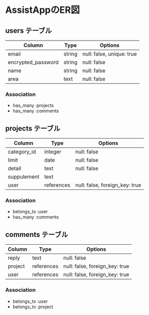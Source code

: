 # AssistAppのER図

## users テーブル

| Column             | Type   | Options                   |
| ------------------ | ------ | ------------------------- |
| email              | string | null: false, unique: true |
| encrypted_password | string | null: false               |
| name               | string | null: false               |
| area               | text   | null: false               |


### Association

- has_many :projects
- has_many :comments

## projects テーブル

| Column       | Type       | Options                        |
| ------------ | ---------- | ------------------------------ |
| category_id  | integer    | null: false                    |
| limit        | date       | null: false                    |
| detail       | text       | null: false                    |
| suppulement  | text       |                                |
| user         | references | null: false, foreign_key: true |
 

### Association

- belongs_to :user
- has_many :comments

## comments テーブル

| Column       | Type       | Options                        |
| ------------ | ---------- | ------------------------------ |
| reply        | text       | null: false                    |
| project      | references | null: false, foreign_key: true |
| user         | references | null: false, foreign_key: true |

### Association

- belongs_to :user
- belongs_to :project